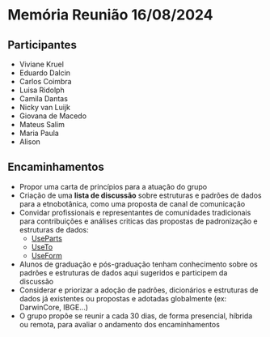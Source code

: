 # Memória Reunião 16/08/2024

## Participantes
* Viviane Kruel
* Eduardo Dalcin
* Carlos Coimbra
* Luisa Ridolph
* Camila Dantas
* Nicky van Luijk
* Giovana de Macedo
* Mateus Salim
* Maria Paula
* Alison

## Encaminhamentos

* Propor uma carta de princípios para a atuação do grupo
* Criação de uma __lista de discussão__ sobre estruturas e padrões de dados para a etnobotânica, como uma proposta de canal de comunicação
* Convidar profissionais e representantes de comunidades tradicionais para contribuições e análises criticas das propostas de padronização e estruturas de dados: 
  * [UseParts](https://github.com/edalcin/Estrutura-de-Dados-Etnobotanicos/blob/main/dicionarios/useParts.md)
  * [UseTo](https://github.com/edalcin/Estrutura-de-Dados-Etnobotanicos/blob/main/dicionarios/useTo.md)
  * [UseForm](https://github.com/edalcin/Estrutura-de-Dados-Etnobotanicos/blob/main/dicionarios/useForm.md)
* Alunos de graduação e pós-graduação tenham conhecimento sobre os padrões e estruturas de dados aqui sugeridos e participem da discussão
* Considerar e priorizar a adoção de padrões, dicionários e estruturas de dados já existentes ou propostas e adotadas globalmente (ex: DarwinCore, IBGE...)
* O grupo propõe se reunir a cada 30 dias, de forma presencial, híbrida ou remota, para avaliar o andamento dos encaminhamentos
